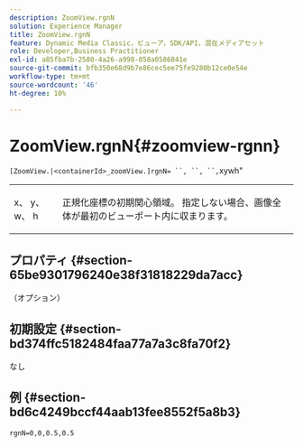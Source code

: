 ```yaml
---
description: ZoomView.rgnN
solution: Experience Manager
title: ZoomView.rgnN
feature: Dynamic Media Classic，ビューア，SDK/API，混在メディアセット
role: Developer,Business Practitioner
exl-id: a85fba7b-2580-4a26-a998-058a0586841e
source-git-commit: bfb350e68d9b7e86cec5ee75fe9280b12ce0e54e
workflow-type: tm+mt
source-wordcount: '46'
ht-degree: 10%

---
```


# ZoomView.rgnN{#zoomview-rgnn}

` [ZoomView.|<containerId>_zoomView.]rgnN= ``, ``, ``, `xywh&quot;

<table id="table_DEA0A957BC624857B7C0A88DC75DE025"> 
 <tbody> 
  <tr> 
   <td colname="col1"> <p> <span class="codeph"> x</span>、<span class="codeph"> y</span>、<span class="codeph"> w</span>、<span class="codeph"> h</span> </p> </td> 
   <td colname="col2"> <p> 正規化座標の初期関心領域。 指定しない場合、画像全体が最初のビューポート内に収まります。 </p> </td> 
  </tr> 
 </tbody> 
</table>

## プロパティ {#section-65be9301796240e38f31818229da7acc}

（オプション）

## 初期設定 {#section-bd374ffc5182484faa77a7a3c8fa70f2}

なし

## 例 {#section-bd6c4249bccf44aab13fee8552f5a8b3}

`rgnN=0,0,0.5,0.5`
